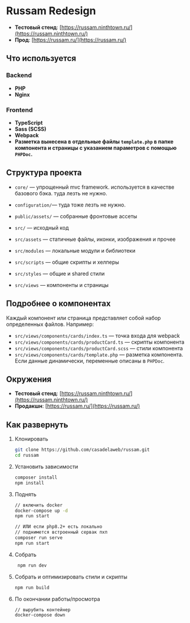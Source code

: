 # Russam Redesign

- **Тестовый стенд**: [https://russam.ninthtown.ru/](https://russam.ninthtown.ru/)
- **Прод**: [https://russam.ru/](https://russam.ru/)

## Что используется

### Backend

- **PHP**
- **Nginx**

### Frontend

- **TypeScript**
- **Sass (SCSS)**
- **Webpack**
- **Разметка вынесена в отдельные файлы `template.php` в папке компонента и страницы с указанием
  параметров с помощью `PHPDoc`.**

## Структура проекта

- `core/` — упрощенный mvc framework. используется в качестве базового бэка. туда лезть не нужно.
- `configuration/`— туда тоже лезть не нужно.
- `public/assets/` — собранные фронтовые ассеты


- `src/` — исходный код
- `src/assets` — статичные файлы, иконки, изображения и прочее
- `src/modules` — локальные модули и библиотеки
- `src/scripts` — общие скрипты и хелперы
- `src/styles` — общие и shared стили
- `src/views` — компоненты и страницы

## Подробнее о компонентах

Каждый компонент или страница представляет собой набор определенных файлов. Например:

- `src/views/components/cards/index.ts` — точка входа для webpack
- `src/views/components/cards/productCard.ts` — скрипты компонента
- `src/views/components/cards/productCard.scss` — стили компонента
- `src/views/components/cards/template.php` — разметка компонента. Если данные динамически,
  переменные описаны в `PHPDoc`.

## Окружения

- **Тестовый стенд**: [https://russam.ninthtown.ru/](https://russam.ninthtown.ru/)
- **Продакшн**: [https://russam.ru/](https://russam.ru/)

## Как развернуть

1. Клонировать
   ```bash
   git clone https://github.com/casadelaweb/russam.git
   cd russam
   ```

2. Установить зависимости
   ```bash
   composer install
   npm install
   ```

3. Поднять
    ```bash
   // включить docker
   docker-compose up -d
   npm run start
   
   // ИЛИ если php8.2+ есть локально
   // поднимется встроенный сервак пхп 
   composer run serve
   npm run start
    ```

4. Собрать
   ```bash
    npm run dev
   ```
5. Собрать и оптимизировать стили и скрипты
   ```bash
   npm run build
   ```
6. По окончании работы/просмотра
    ```bash
   // вырубить контейнер
    docker-compose down
    ```   

